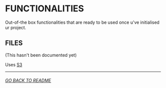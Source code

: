 # FUNCTIONALITIES

Out-of-the box functionalities that are ready to be used once u've initialised ur project.

## FILES

(This hasn't been documented yet)

Uses [S3](external_services#S3)

---

###### [GO BACK TO README](../README.md)
